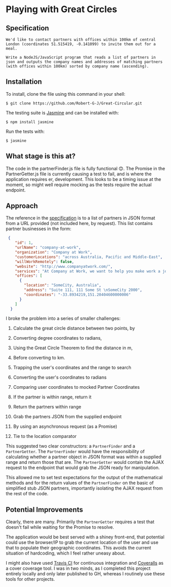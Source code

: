 # Playing with Great Circles

## Specification
```
We'd like to contact partners with offices within 100km of central London (coordinates 51.515419, -0.141099) to invite them out for a meal.

Write a NodeJS/JavaScript program that reads a list of partners in json and outputs the company names and addresses of matching partners (with offices within 100km) sorted by company name (ascending).
```

## Installation
To install, clone the file using this command in your shell:
```
$ git clone https://github.com/Robert-G-J/Great-Circular.git
```
The testing suite is [Jasmine](https://jasmine.github.io) and can be installed with:
```
$ npm install jasmine
```
Run the tests with:
```
$ jasmine
```

## What stage is this at?
The code in the partnerFinder.js file is fully functional 😊. The Promise in the PartnerGetter.js file is currently causing a test to fail, and is where the application requires er, development. This looks to be a timing issue at the moment, so might well require mocking as the tests require the actual endpoint.

## Approach
The reference in the [specification](#Specification) is to a list of partners in JSON format from a URL provided (not included here, by request). This list contains partner businesses in the form:
```json
 {
    "id": 1,
    "urlName": "company-at-work",
    "organization": "Company at Work",
    "customerLocations": "across Australia, Pacific and Middle-East",
    "willWorkRemotely": false,
    "website": "http://www.companyatwork.com/",
    "services": "At Company at Work, we want to help you make work a joy for your employees and you! We specialize in leadership development, talent management and career coaching.",
    "offices": [
      {
        "location": "SomeCity, Australia",
        "address": "Suite 111, 111 Some St \nSomeCity 2000",
        "coordinates": "-33.8934219,151.20404600000006"
      }
    ]
  }
```

I broke the problem into a series of smaller challenges:
1. Calculate the great circle distance between two points, by
  1. Converting degree coordinates to radians,
  2. Using the Great Circle Theorem to find the distance in m,
  3. Before converting to km.

2. Trapping the user's coordinates and the range to search
  1. Converting the user's coordinates to radians

3. Comparing user coordinates to mocked Partner Coordinates
  1. If the partner is within range, return it
  2. Return the partners within range

4. Grab the partners JSON from the supplied endpoint
  1. By using an asynchronous request (as a Promise)
  2. Tie to the location comparator

This suggested two clear constructors: a `PartnerFinder` and a `PartnerGetter`. The `PartnerFinder` would have the responsibility of calculating whether a partner object in JSON format was within a supplied range and return those that are. The `PartnerGetter` would contain the AJAX request to the endpoint that would grab the JSON ready for manipulation.

This allowed me to set test expectations for the output of the mathematical methods and for the return values of the `PartnerFinder` on the basic of simplified stub JSON partners, importantly isolating the AJAX request from the rest of the code.

## Potential Improvements
Clearly, there are many. Primarily the `PartnerGetter` requires a test that doesn't fail while waiting for the Promise to resolve. 

The application would be best served with a shiney front-end, that potential could use the browser/IP to grab the current location of the user and use that to populate their geographic coordinates. This avoids the current situation of hardcoding, which I feel rather uneasy about.

I might also have used [Travis CI](https://travis-ci.org) for continuous integration and [Coveralls](https://coveralls.io) as a cover coverage tool. I was in two minds, as I completed this project entirely locally and only later published to GH, whereas I routinely use these tools for other projects.
